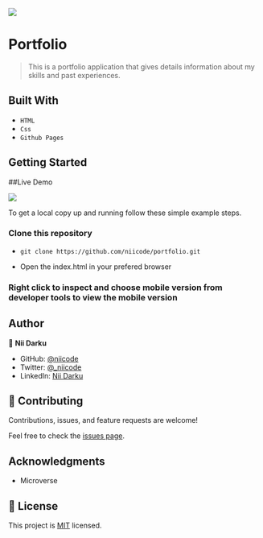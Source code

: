 ![](https://img.shields.io/badge/Portfolio-blue)

# Portfolio

> This is a portfolio application that gives details information about my skills and past experiences.


## Built With

- `HTML`
- `Css`
- `Github Pages` 


## Getting Started

##Live Demo

[![](https://img.shields.io/badge/Live-Demo-blue)](https://niicode.github.io/portfolio/)


To get a local copy up and running follow these simple example steps.

### Clone this repository 
- `git clone https://github.com/niicode/portfolio.git`

- Open the index.html in your prefered browser

### Right click to inspect and choose mobile version from developer tools to view the mobile version




## Author

👤 **Nii Darku**

- GitHub: [@niicode](https://github.com/niicode)
- Twitter: [@_niicode](https://twitter.com/_niicode)
- LinkedIn: [Nii Darku](https://linkedin.com/in/nii-darku-dodoo-082018148/)

## 🤝 Contributing

Contributions, issues, and feature requests are welcome!

Feel free to check the [issues page](../../issues/).

## Acknowledgments

- Microverse 

## 📝 License

This project is [MIT](./MIT.md) licensed.
